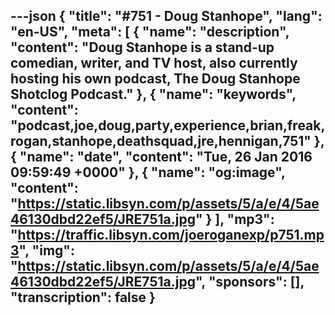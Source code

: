 ---json
{
  "title": "#751 - Doug Stanhope",
  "lang": "en-US",
  "meta": [
    {
      "name": "description",
      "content": "Doug Stanhope is a stand-up comedian, writer, and TV host, also currently hosting his own podcast, The Doug Stanhope Shotclog Podcast."
    },
    {
      "name": "keywords",
      "content": "podcast,joe,doug,party,experience,brian,freak,rogan,stanhope,deathsquad,jre,hennigan,751"
    },
    {
      "name": "date",
      "content": "Tue, 26 Jan 2016 09:59:49 +0000"
    },
    {
      "name": "og:image",
      "content": "https://static.libsyn.com/p/assets/5/a/e/4/5ae46130dbd22ef5/JRE751a.jpg"
    }
  ],
  "mp3": "https://traffic.libsyn.com/joeroganexp/p751.mp3",
  "img": "https://static.libsyn.com/p/assets/5/a/e/4/5ae46130dbd22ef5/JRE751a.jpg",
  "sponsors": [],
  "transcription": false
}
---
<episode-header />

<timemark seconds="0" />

<transcribe-call-to-action />

<episode-footer />
